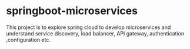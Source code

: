 # springboot-microservices
This project is to explore spring cloud to develop microservices and understand service discovery, load balancer, API gateway, authentication ,configuration etc.
